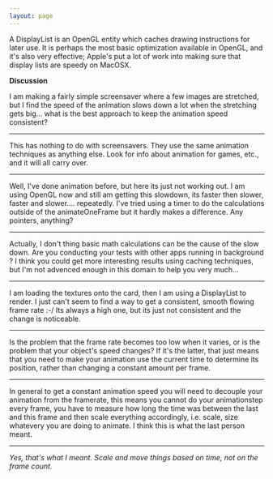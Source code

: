 ```yaml
---
layout: page
---
```




A DisplayList is an OpenGL entity which caches drawing instructions for later use. It is perhaps the most basic optimization available in OpenGL, and it's also very effective; Apple's put a lot of work into making sure that display lists are speedy on MacOSX.

**Discussion**

I am making a fairly simple screensaver where a few images are stretched, but I find the speed of the animation slows down a lot when the stretching gets big... what is the best approach to keep the animation speed consistent?

----

This has nothing to do with screensavers. They use the same animation techniques as anything else. Look for info about animation for games, etc., and it will all carry over.

----

Well, I've done animation before, but here its just not working out. I am using OpenGL now and still am getting this slowdown, its faster then slower, faster and slower.... repeatedly. I've tried using a timer to do the calculations outside of the animateOneFrame but it hardly makes a difference. Any pointers, anything?

----

Actually, I don't thing basic math calculations can be the cause of the slow down. Are you conducting your tests with other apps running in background ? I think you could get more interesting results using caching techniques, but I'm not advenced enough in this domain to help you very much...

----

I am loading the textures onto the card, then I am using a DisplayList to render. I just can't seem to find a way to get a consistent, smooth flowing frame rate :-/ Its always a high one, but its just not consistent and the change is noticeable. 

----

Is the problem that the frame rate becomes too low when it varies, or is the problem that your object's speed changes? If it's the latter, that just means that you need to make your animation use the current time to determine its position, rather than changing a constant amount per frame.

----

In general to get a constant animation speed you will need to decouple your animation from the framerate, this means you cannot do your animationstep every frame, you have to measure how long the time was between the last and this frame and then scale everything accordingly, i.e. scale, size whatevery you are doing to animate. I think this is what the last person meant.

----

*Yes, that's what I meant. Scale and move things based on time, not on the frame count.*

